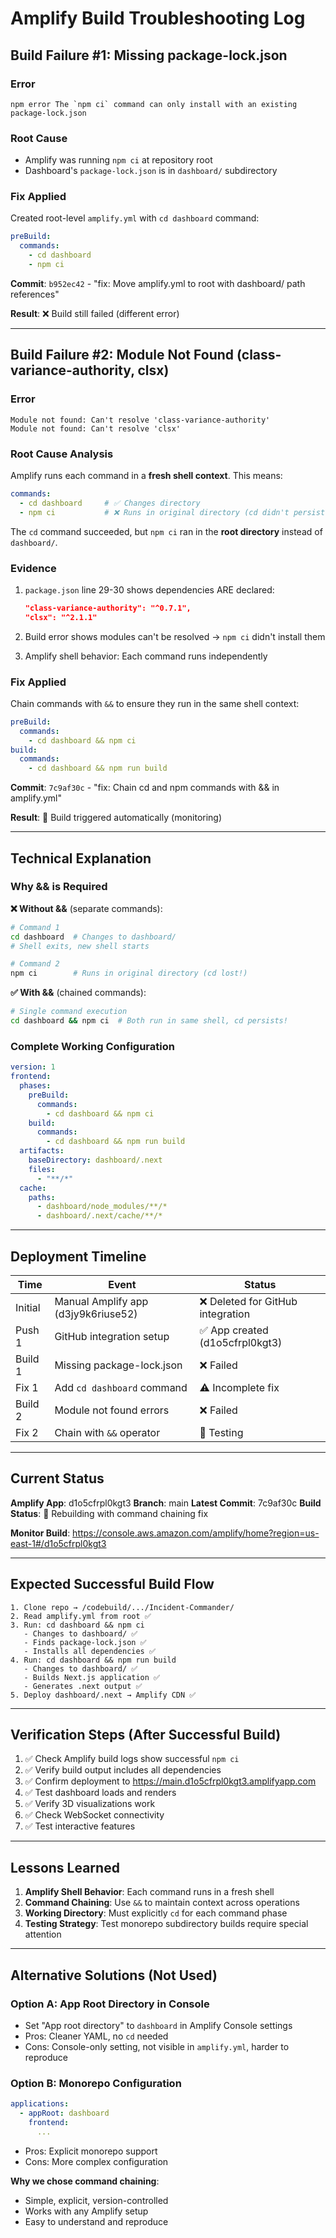 # Amplify Build Troubleshooting Log

## Build Failure #1: Missing package-lock.json

### Error
```
npm error The `npm ci` command can only install with an existing package-lock.json
```

### Root Cause
- Amplify was running `npm ci` at repository root
- Dashboard's `package-lock.json` is in `dashboard/` subdirectory

### Fix Applied
Created root-level `amplify.yml` with `cd dashboard` command:
```yaml
preBuild:
  commands:
    - cd dashboard
    - npm ci
```

**Commit**: `b952ec42` - "fix: Move amplify.yml to root with dashboard/ path references"

**Result**: ❌ Build still failed (different error)

---

## Build Failure #2: Module Not Found (class-variance-authority, clsx)

### Error
```
Module not found: Can't resolve 'class-variance-authority'
Module not found: Can't resolve 'clsx'
```

### Root Cause Analysis
Amplify runs each command in a **fresh shell context**. This means:
```yaml
commands:
  - cd dashboard     # ✅ Changes directory
  - npm ci           # ❌ Runs in original directory (cd didn't persist!)
```

The `cd` command succeeded, but `npm ci` ran in the **root directory** instead of `dashboard/`.

### Evidence
1. `package.json` line 29-30 shows dependencies ARE declared:
   ```json
   "class-variance-authority": "^0.7.1",
   "clsx": "^2.1.1"
   ```

2. Build error shows modules can't be resolved → `npm ci` didn't install them

3. Amplify shell behavior: Each command runs independently

### Fix Applied
Chain commands with `&&` to ensure they run in the same shell context:
```yaml
preBuild:
  commands:
    - cd dashboard && npm ci
build:
  commands:
    - cd dashboard && npm run build
```

**Commit**: `7c9af30c` - "fix: Chain cd and npm commands with && in amplify.yml"

**Result**: 🔄 Build triggered automatically (monitoring)

---

## Technical Explanation

### Why && is Required

**❌ Without &&** (separate commands):
```bash
# Command 1
cd dashboard  # Changes to dashboard/
# Shell exits, new shell starts

# Command 2
npm ci        # Runs in original directory (cd lost!)
```

**✅ With &&** (chained commands):
```bash
# Single command execution
cd dashboard && npm ci  # Both run in same shell, cd persists!
```

### Complete Working Configuration

```yaml
version: 1
frontend:
  phases:
    preBuild:
      commands:
        - cd dashboard && npm ci
    build:
      commands:
        - cd dashboard && npm run build
  artifacts:
    baseDirectory: dashboard/.next
    files:
      - "**/*"
  cache:
    paths:
      - dashboard/node_modules/**/*
      - dashboard/.next/cache/**/*
```

---

## Deployment Timeline

| Time | Event | Status |
|------|-------|--------|
| Initial | Manual Amplify app (d3jy9k6riuse52) | ❌ Deleted for GitHub integration |
| Push 1 | GitHub integration setup | ✅ App created (d1o5cfrpl0kgt3) |
| Build 1 | Missing package-lock.json | ❌ Failed |
| Fix 1 | Add `cd dashboard` command | ⚠️ Incomplete fix |
| Build 2 | Module not found errors | ❌ Failed |
| Fix 2 | Chain with `&&` operator | 🔄 Testing |

---

## Current Status

**Amplify App**: d1o5cfrpl0kgt3
**Branch**: main
**Latest Commit**: 7c9af30c
**Build Status**: 🔄 Rebuilding with command chaining fix

**Monitor Build**: https://console.aws.amazon.com/amplify/home?region=us-east-1#/d1o5cfrpl0kgt3

---

## Expected Successful Build Flow

```
1. Clone repo → /codebuild/.../Incident-Commander/
2. Read amplify.yml from root ✅
3. Run: cd dashboard && npm ci
   - Changes to dashboard/ ✅
   - Finds package-lock.json ✅
   - Installs all dependencies ✅
4. Run: cd dashboard && npm run build
   - Changes to dashboard/ ✅
   - Builds Next.js application ✅
   - Generates .next output ✅
5. Deploy dashboard/.next → Amplify CDN ✅
```

---

## Verification Steps (After Successful Build)

1. ✅ Check Amplify build logs show successful `npm ci`
2. ✅ Verify build output includes all dependencies
3. ✅ Confirm deployment to https://main.d1o5cfrpl0kgt3.amplifyapp.com
4. ✅ Test dashboard loads and renders
5. ✅ Verify 3D visualizations work
6. ✅ Check WebSocket connectivity
7. ✅ Test interactive features

---

## Lessons Learned

1. **Amplify Shell Behavior**: Each command runs in a fresh shell
2. **Command Chaining**: Use `&&` to maintain context across operations
3. **Working Directory**: Must explicitly `cd` for each command phase
4. **Testing Strategy**: Test monorepo subdirectory builds require special attention

---

## Alternative Solutions (Not Used)

### Option A: App Root Directory in Console
- Set "App root directory" to `dashboard` in Amplify Console settings
- Pros: Cleaner YAML, no `cd` needed
- Cons: Console-only setting, not visible in `amplify.yml`, harder to reproduce

### Option B: Monorepo Configuration
```yaml
applications:
  - appRoot: dashboard
    frontend:
      ...
```
- Pros: Explicit monorepo support
- Cons: More complex configuration

**Why we chose command chaining**:
- Simple, explicit, version-controlled
- Works with any Amplify setup
- Easy to understand and reproduce
